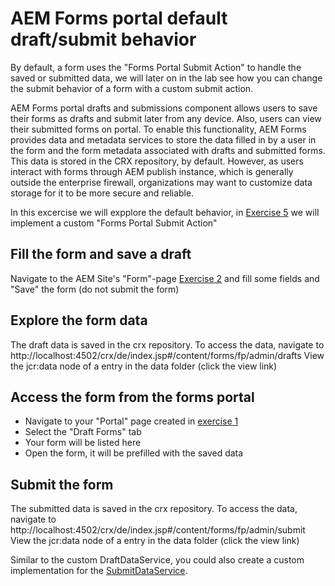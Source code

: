 # AEM Forms portal default draft/submit behavior

By default, a form uses the "Forms Portal Submit Action" to handle the saved or submitted data, we will later on in the lab see how you can change the submit behavior of a form with a custom submit action.

AEM Forms portal drafts and submissions component allows users to save their forms as drafts and submit later from any device. Also, users can view their submitted forms on portal. To enable this functionality, AEM Forms provides data and metadata services to store the data filled in by a user in the form and the form metadata associated with drafts and submitted forms. This data is stored in the CRX repository, by default. However, as users interact with forms through AEM publish instance, which is generally outside the enterprise firewall, organizations may want to customize data storage for it to be more secure and reliable.

In this excercise we will expplore the default behavior, in [Exercise 5](../exercise5/README.md) we will implement a custom "Forms Portal Submit Action"

## Fill the form and save a draft

Navigate to the AEM Site's "Form"-page [Exercise 2](../exercise2/README.md) and fill some fields and "Save" the form (do not submit the form)

## Explore the form data

The draft data is saved in the crx repository. To access the data, navigate to http://localhost:4502/crx/de/index.jsp#/content/forms/fp/admin/drafts
View the jcr:data node of a entry in the data folder (click the view link)

## Access the form from the forms portal

* Navigate to your "Portal" page created in [exercise 1](../exercise1/README.md)
* Select the "Draft Forms" tab
* Your form will be listed here
* Open the form, it will be prefilled with the saved data

## Submit the form

The submitted data is saved in the crx repository. To access the data, navigate to http://localhost:4502/crx/de/index.jsp#/content/forms/fp/admin/submit
View the jcr:data node of a entry in the data folder (click the view link)

Similar to the custom DraftDataService, you could also create a custom implementation for the [SubmitDataService](https://helpx.adobe.com/aem-forms/6-1/javadocs/com/adobe/fd/fp/service/SubmitDataService.html).
